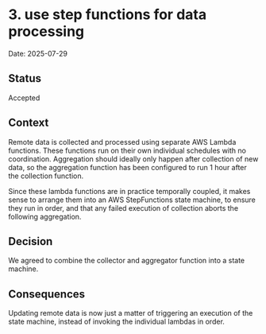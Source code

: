 # 3. use step functions for data processing

Date: 2025-07-29

## Status

Accepted

## Context

Remote data is collected and processed using separate AWS Lambda functions. These functions run on their own individual schedules with no coordination. Aggregation should ideally only happen after collection of new data, so the aggregation function has been configured to run 1 hour after the collection function.

Since these lambda functions are in practice temporally coupled, it makes sense to arrange them into an AWS StepFunctions state machine, to ensure they run in order, and that any failed execution of collection aborts the following aggregation.

## Decision

We agreed to combine the collector and aggregator function into a state machine.

## Consequences

Updating remote data is now just a matter of triggering an execution of the state machine, instead of invoking the individual lambdas in order.
